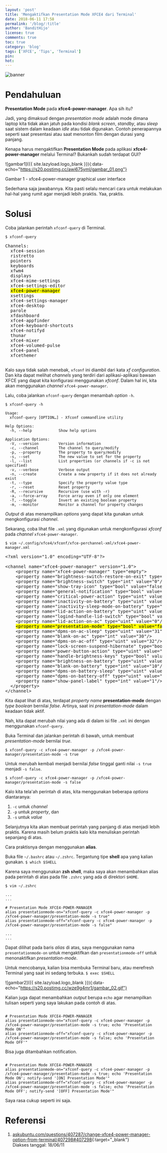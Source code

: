 ```yaml
---
layout: 'post'
title: 'Mengaktifkan Presentation Mode XFCE4 dari Terminal'
date: 2018-06-11 17:58
permalink: '/blog/:title'
author: 'BanditHijo'
license: true
comments: true
toc: true
category: 'blog'
tags: ['XFCE', 'Tips', 'Terminal']
pin:
hot:
---
```


<!-- BANNER OF THE POST -->
<img class="post-body-img" src="{{ site.lazyload.logo_blank_banner }}" data-echo="https://s20.postimg.cc/5q63tl41p/banner_post_16.png" alt="banner">

# Pendahuluan

**Presentation Mode** pada **xfce4-power-manager**. Apa sih itu?

Jadi, yang dimaksud dengan *presentation mode* adalah mode dimana laptop kita tidak akan jatuh pada kondisi *blank screen*, *standby*, atau *sleep* saat sistem dalam keadaan *idle* atau tidak digunakan. Contoh penerapannya seperti saat presentasi atau saat menonton film dengan durasi yang panjang.

Kenapa harus mengaktifkan **Presentation Mode** pada aplikasi **xfce4-power-manager** melalui Terminal? Bukankah sudah terdapat GUI?

![gambar1]({{ site.lazyload.logo_blank }}){:data-echo="https://s20.postimg.cc/awi675yml/gambar_01.png"}
<p class="img-caption">Gambar 1 - xfce4-power-manager graphical user interface</p>

Sederhana saja jawabannya. Kita pasti selalu mencari cara untuk melakukan hal-hal yang rumit agar menjadi lebih praktis. Yaa, praktis.

# Solusi

Coba jalankan perintah `xfconf-query` di Terminal.
```
$ xfconf-query
```
<pre>
Channels:
  xfce4-session
  ristretto
  pointers
  keyboards
  xfwm4
  displays
  xfce4-mime-settings
  xfce4-settings-editor
  <mark>xfce4-power-manager</mark>
  xsettings
  xfce4-settings-manager
  xfce4-desktop
  parole
  xfdashboard
  xfce4-appfinder
  xfce4-keyboard-shortcuts
  xfce4-notifyd
  thunar
  xfce4-mixer
  xfce4-volumed-pulse
  xfce4-panel
  xfcethemer
  </pre>
Kalo saya tidak salah menebak, `xfconf` ini diambil dari kata *xf configuration*. Dan kita dapat melihat *channels* yang terdiri dari aplikasi-aplikasi bawaan XFCE yang dapat kita konfigurasi menggunakan *xfconf*. Dalam hal ini, kita akan menggunakan *channel* `xfce4-power-manager`.

Lalu, coba jalankan `xfconf-query` dengan menambah *option* `-h`.
```
$ xfconf-query -h
```
```
Usage:
  xfconf-query [OPTION…] - Xfconf commandline utility

Help Options:
  -h, --help            Show help options

Application Options:
  -V, --version         Version information
  -c, --channel         The channel to query/modify
  -p, --property        The property to query/modify
  -s, --set             The new value to set for the property
  -l, --list            List properties (or channels if -c is not specified)
  -v, --verbose         Verbose output
  -n, --create          Create a new property if it does not already exist
  -t, --type            Specify the property value type
  -r, --reset           Reset property
  -R, --recursive       Recursive (use with -r)
  -a, --force-array     Force array even if only one element
  -T, --toggle          Invert an existing boolean property
  -m, --monitor         Monitor a channel for property changes
```
*Output* di atas menampilkan *options* yang dapat kita gunakan untuk mengkonfigurasi *channel*.

Sekarang, coba lihat file `.xml` yang digunakan untuk mengkonfigurasi *xfconf* pada *channel* `xfce4-power-manager`.
```
$ vim ~/.config/xfce4/xfconf/xfce-perchannel-xml/xfce4-power-manager.xml
```
<pre>
&lt;?xml version="1.0" encoding="UTF-8"?&gt;

&lt;channel name="xfce4-power-manager" version="1.0"&gt;
    &lt;property name="xfce4-power-manager" type="empty"&gt;
    &lt;property name="brightness-switch-restore-on-exit" type="int" value="0"/&gt;
    &lt;property name="brightness-switch" type="int" value="0"/&gt;
    &lt;property name="show-tray-icon" type="bool" value="false"/&gt;
    &lt;property name="general-notification" type="bool" value="true"/&gt;
    &lt;property name="critical-power-action" type="uint" value="1"/&gt;
    &lt;property name="inactivity-on-battery" type="uint" value="15"/&gt;
    &lt;property name="inactivity-sleep-mode-on-battery" type="uint" value="1"/&gt;
    &lt;property name="lid-action-on-battery" type="uint" value="1"/&gt;
    &lt;property name="logind-handle-lid-switch" type="bool" value="true"/&gt;
    &lt;property name="lid-action-on-ac" type="uint" value="0"/&gt;
    <mark>&lt;property name="presentation-mode" type="bool" value="false"/&gt;</mark>
    &lt;property name="dpms-on-ac-sleep" type="uint" value="31"/&gt;
    &lt;property name="blank-on-ac" type="int" value="30"/&gt;
    &lt;property name="dpms-on-ac-off" type="uint" value="32"/&gt;
    &lt;property name="lock-screen-suspend-hibernate" type="bool" value="true"/&gt;
    &lt;property name="power-button-action" type="uint" value="3"/&gt;
    &lt;property name="handle-brightness-keys" type="bool" value="true"/&gt;
    &lt;property name="brightness-on-battery" type="uint" value="9"/&gt;
    &lt;property name="blank-on-battery" type="int" value="10"/&gt;
    &lt;property name="dpms-on-battery-sleep" type="uint" value="11"/&gt;
    &lt;property name="dpms-on-battery-off" type="uint" value="12"/&gt;
    &lt;property name="show-panel-label" type="int" value="1"/&gt;
  &lt;/property&gt;
&lt;/channel&gt;
</pre>

Kita dapat lihat di atas, terdapat *property name* **presentation-mode** dengan *type boolean* bernilai *false*. Artinya, saat ini *presentation-mode* dalam keadaan tidak aktif.

Nah, kita dapat merubah nilai yang ada di dalam isi file `.xml` ini dengan menggunakan `xfconf-query`.

Buka Terminal dan jalankan perintah di bawah, untuk membuat *presentation-mode* bernilai *true*.
```
$ xfconf-query -c xfce4-power-manager -p /xfce4-power-manager/presentation-mode -s true
```
Untuk merubah kembali menjadi bernilai *false* tinggal ganti nilai `-s true` menjadi `-s false`.
```
$ xfconf-query -c xfce4-power-manager -p /xfce4-power-manager/presentation-mode -s false
```
Kalo kita tela'ah perintah di atas, kita menggunakan beberapa *options* diantaranya:
1. `-c` untuk *channel*
2. `-p` untuk *property*, dan
3. `-s` untuk *value*

Selanjutnya kita akan membuat perintah yang panjang di atas menjadi lebih praktis. Karena masih belum praktis kalo kita menuliskan perintah sepanjang di atas.

Cara praktisnya dengan menggunakan **alias**.

Buka file `~/.bashrc` atau `~/.zshrc`. Tergantung tipe **shell** apa yang kalian gunakan. `$ which $SHELL`

Karena saya menggunakan **zsh shell**, maka saya akan menambahkan alias pada perintah di atas pada file `.zshrc` yang ada di direktori `$HOME`.
```
$ vim ~/.zshrc
```
```
...
...

# Presentation Mode XFCE4-POWER-MANAGER
alias presentationmode-on="xfconf-query -c xfce4-power-manager -p /xfce4-power-manager/presentation-mode -s true"
alias presentationmode-off="xfconf-query -c xfce4-power-manager -p /xfce4-power-manager/presentation-mode -s false"

...
...

```
Dapat dilihat pada baris *alias* di atas, saya menggunakan nama `presentationmode-on` untuk mengaktifkan dan `presentationmode-off` untuk menonaktifkan *presentation-mode*.

Untuk mencobanya, kalian bisa membuka Terminal baru, atau merefresh Terminal yang saat ini sedang terbuka. `$ exec $SHELL`

![gambar2]({{ site.lazyload.logo_blank }}){:data-echo="https://s20.postimg.cc/wze9g4mr1/gambar_02.gif"}

Kalian juga dapat menambahkan *output* berupa `echo` agar menampilkan tulisan seperti yang saya lakukan pada contoh di atas.
```

# Presentation Mode XFCE4-POWER-MANAGER
alias presentationmode-on="xfconf-query -c xfce4-power-manager -p /xfce4-power-manager/presentation-mode -s true; echo 'Presentation Mode ON'"
alias presentationmode-off="xfconf-query -c xfce4-power-manager -p /xfce4-power-manager/presentation-mode -s false; echo 'Presentation Mode OFF'"

```

Bisa juga ditambahkan notification.
```

# Presentation Mode XFCE4-POWER-MANAGER
alias presentationmode-on="xfconf-query -c xfce4-power-manager -p /xfce4-power-manager/presentation-mode -s true; echo 'Presentation Mode ON'; notify-send '[ON] Presentation Mode'"
alias presentationmode-off="xfconf-query -c xfce4-power-manager -p /xfce4-power-manager/presentation-mode -s false; echo 'Presentation Mode OFF'; notify-send '[OFF] Presentation Mode'"

```

Saya rasa cukup seperti ini saja.


# Referensi

1. [askubuntu.com/questions/407287/change-xfce4-power-manager-option-from-terminal/407298#407298](https://askubuntu.com/questions/407287/change-xfce4-power-manager-option-from-terminal/407298#407298){:target="_blank"}
<br>Diakses tanggal: 18/06/11

